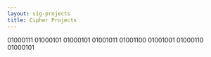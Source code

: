 ```yaml
---
layout: sig-projects
title: Cipher Projects
---
```

01000111 01000101 01000101 01001011 01001100 01001001 01000110 01000101 